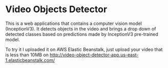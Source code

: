 # Video Objects Detector
This is a web applications that contains a computer vision model (InceptionV3).
It detects objects in the video and brings a drop down of detected classes based on predictions made by InceptionV3 pre-trained model.

To try it I uploaded it on AWS Elastic Beanstalk, just upload your video that is less than 10MB on http://video-object-detector-app.us-east-1.elasticbeanstalk.com/